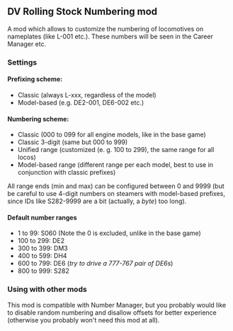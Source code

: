 ## DV Rolling Stock Numbering mod

A mod which allows to customize the numbering of locomotives on nameplates (like L-001 etc.). These numbers will be seen in the Career Manager etc.

### Settings

#### Prefixing scheme:
- Classic (always L-xxx, regardless of the model)
- Model-based (e.g. DE2-001, DE6-002 etc.)

#### Numbering scheme:
- Classic (000 to 099 for all engine models, like in the base game)
- Classic 3-digit (same but 000 to 999)
- Unified range (customized (e. g. 100 to 299), the same range for all locos)
- Model-based range (different range per each model, best to use in conjunction with classic prefixes)

All range ends (min and max) can be configured between 0 and 9999 (but be careful to use 4-digit numbers on steamers with model-based prefixes, since IDs like S282-9999 are a bit (actually, a *byte*) too long).

#### Default number ranges
- 1 to 99: S060 (Note the 0 is excluded, unlike in the base game)
- 100 to 299: DE2
- 300 to 399: DM3
- 400 to 599: DH4
- 600 to 799: DE6 (*try to drive a 777-767 pair of DE6s*)
- 800 to 999: S282

### Using with other mods
This mod is compatible with Number Manager, but you probably would like to disable random numbering and disallow offsets for better experience (otherwise you probably won't need this mod at all).